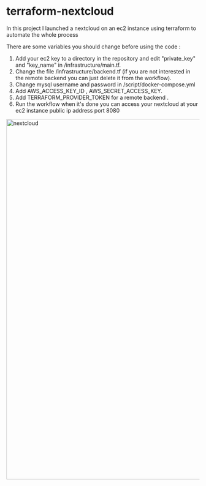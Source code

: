 # terraform-nextcloud
In this project I launched a nextcloud on an ec2 instance using terraform to automate the whole process

There are some variables you should change before using the code :
1. Add your ec2 key to a directory in the repository and edit "private_key" and "key_name" in /infrastructure/main.tf.
2. Change the file /infrastructure/backend.tf (if you are not interested in the remote backend you can just delete it from the workflow).
3. Change mysql username and password in /script/docker-compose.yml
4. Add  AWS_ACCESS_KEY_ID , AWS_SECRET_ACCESS_KEY.
5. Add TERRAFORM_PROVIDER_TOKEN for a remote backend .
6. Run the workflow when it's done   you can access your nextcloud at your ec2 instance public ip address port 8080
<img width="942" alt="nextcloud" src="https://user-images.githubusercontent.com/59322515/130389903-f2fe074f-a03c-48a7-9df4-dc0baaacfac7.png">

